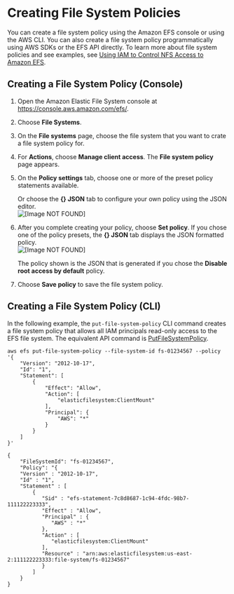 # Creating File System Policies<a name="create-file-system-policy"></a>

You can create a file system policy using the Amazon EFS console or using the AWS CLI\. You can also create a file system policy programmatically using AWS SDKs or the EFS API directly\. To learn more about file system policies and see examples, see [Using IAM to Control NFS Access to Amazon EFS](iam-access-control-nfs-efs.md)\.

## Creating a File System Policy \(Console\)<a name="create-file-system-policy-console"></a>

1. Open the Amazon Elastic File System console at [https://console\.aws\.amazon\.com/efs/](https://console.aws.amazon.com/efs/)\.

1. Choose **File Systems**\.

1. On the **File systems** page, choose the file system that you want to crate a file system policy for\.

1. For **Actions**, choose **Manage client access**\. The **File system policy** page appears\.

1. On the **Policy settings** tab, choose one or more of the preset policy statements available\.

   Or choose the **\{\} JSON** tab to configure your own policy using the JSON editor\.  
![\[Image NOT FOUND\]](http://docs.aws.amazon.com/efs/latest/ug/images/create-fsp-console.png)

1. After you complete creating your policy, choose **Set policy**\. If you chose one of the policy presets, the **\{\} JSON** tab displays the JSON formatted policy\.  
![\[Image NOT FOUND\]](http://docs.aws.amazon.com/efs/latest/ug/images/root-squash-json.png)

    The policy shown is the JSON that is generated if you chose the **Disable root access by default** policy\.

1. Choose **Save policy** to save the file system policy\.

## Creating a File System Policy \(CLI\)<a name="create-file-system-policy-cli"></a>

In the following example, the `put-file-system-policy` CLI command creates a file system policy that allows all IAM principals read\-only access to the EFS file system\. The equivalent API command is [PutFileSystemPolicy](API_PutFileSystemPolicy.md)\.

```
aws efs put-file-system-policy --file-system-id fs-01234567 --policy '{
    "Version": "2012-10-17",
    "Id": "1",
    "Statement": [
        {
            "Effect": "Allow",
            "Action": [
                "elasticfilesystem:ClientMount"
            ],
            "Principal": {
                "AWS": "*"
            }
        }                                                                                                 
    ]
}'
```

```
{
    "FileSystemId": "fs-01234567",
    "Policy": "{
    "Version" : "2012-10-17",
    "Id" : "1",
    "Statement" : [
        {
           "Sid" : "efs-statement-7c8d8687-1c94-4fdc-98b7-111122223333",
           "Effect" : "Allow",
           "Principal" : {
              "AWS" : "*"
           },
           "Action" : [ 
              "elasticfilesystem:ClientMount" 
           ],
           "Resource" : "arn:aws:elasticfilesystem:us-east-2:111122223333:file-system/fs-01234567"
           } 
        ]
    }
}
```
